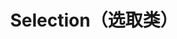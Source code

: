 ---
title: Selection（选取类）
icon: fa-solid fa-check
link: true
collapsible: false
index: false
order: false
---